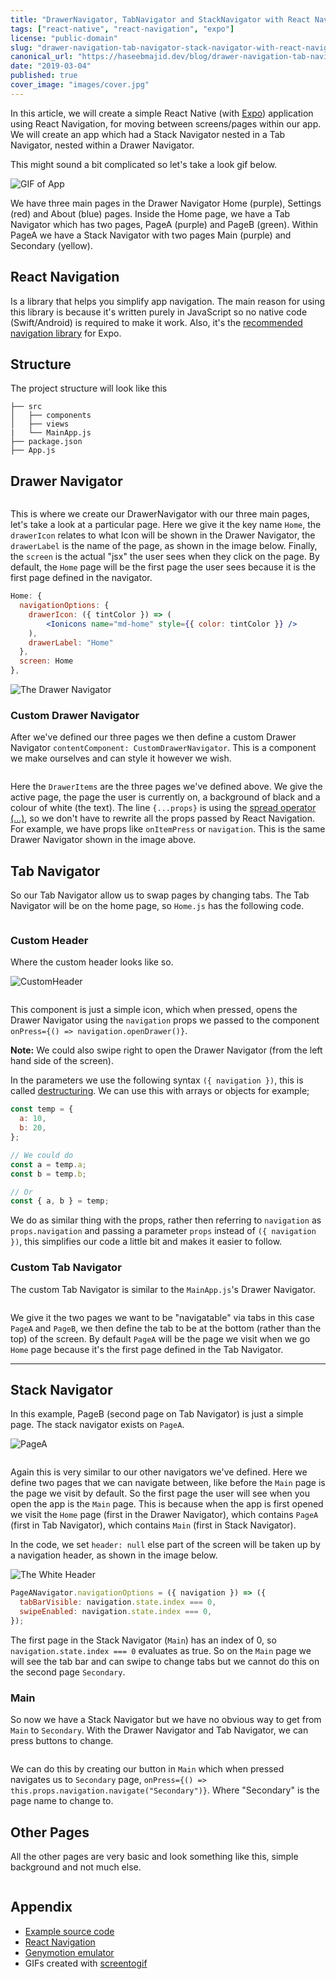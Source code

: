 ```yaml
---
title: "DrawerNavigator, TabNavigator and StackNavigator with React Navigation"
tags: ["react-native", "react-navigation", "expo"]
license: "public-domain"
slug: "drawer-navigation-tab-navigator-stack-navigator-with-react-navigation"
canonical_url: "https://haseebmajid.dev/blog/drawer-navigation-tab-navigator-stack-navigator-with-react-navigation/"
date: "2019-03-04"
published: true
cover_image: "images/cover.jpg"
---
```


In this article, we will create a simple React Native (with [Expo](https://expo.io/)) application using React
Navigation, for moving between screens/pages within our app. We will create an app which had a Stack Navigator
nested in a Tab Navigator, nested within a Drawer Navigator.

This might sound a bit complicated so let's take a look gif below.

![GIF of App](images/App.gif)

We have three main pages in the Drawer Navigator Home (purple), Settings (red) and About (blue) pages. Inside
the Home page, we have a Tab Navigator which has two pages, PageA (purple) and PageB (green). Within PageA we have a
Stack Navigator with two pages Main (purple) and Secondary (yellow).

## React Navigation

Is a library that helps you simplify app navigation.
The main reason for using this library is because it's written purely in JavaScript so no native code (Swift/Android)
is required to make it work. Also, it's the
[recommended navigation library](https://docs.expo.io/versions/latest/guides/routing-and-navigation) for Expo.

## Structure

The project structure will look like this

```text
├── src
│   ├── components
│   ├── views
|   └── MainApp.js
├── package.json
├── App.js
```

## Drawer Navigator

```js:title=MainApp.js file=./source_code/src/MainApp.js

```

This is where we create our DrawerNavigator with our three main pages, let's take a look at a particular page. Here we
give it the key name `Home`, the `drawerIcon` relates to what Icon will be shown in the Drawer Navigator, the `drawerLabel`
is the name of the page, as shown in the image below. Finally, the `screen` is the actual "jsx" the user sees when they
click on the page. By default, the `Home` page will be the first page the user sees because it is the first page
defined in the navigator.

```jsx
Home: {
  navigationOptions: {
    drawerIcon: ({ tintColor }) => (
        <Ionicons name="md-home" style={{ color: tintColor }} />
    ),
    drawerLabel: "Home"
  },
  screen: Home
},
```

![The Drawer Navigator](images/DrawerNavigator.png)

### Custom Drawer Navigator

After we've defined our three pages we then define a custom Drawer Navigator `contentComponent: CustomDrawerNavigator`.
This is a component we make ourselves and can style it however we wish.

```jsx:title=src/components/CustomerDrawerNavigator/CustomDrawerNavigator.js file=./source_code/src/components/CustomerDrawerNavigator/CustomDrawerNavigator.js

```

Here the `DrawerItems` are the three pages we've defined above. We give the active page, the page the user is currently
on, a background of black and a colour of white (the text). The line `{...props}` is using the
[spread operator (...)](https://stackoverflow.com/questions/31048953/what-do-these-three-dots-in-react-do),
so we don't have to rewrite all the props passed by React Navigation. For example, we have props like `onItemPress`
or `navigation`. This is the same Drawer Navigator shown in the image above.

## Tab Navigator

So our Tab Navigator allow us to swap pages by changing tabs. The Tab Navigator will be on the home page, so
`Home.js` has the following code.

```js:title=Home.js file=./source_code/src/views/Home.js

```

### Custom Header

Where the custom header looks like so.

![CustomHeader](images/CustomHeader.png)

```jsx:title=CustomHeader.js file=./source_code/src/components/CustomHeader/CustomHeader.js

```

This component is just a simple icon, which when pressed, opens the Drawer Navigator using the `navigation` props we
passed to the component `onPress={() => navigation.openDrawer()}`.

**Note:** We could also swipe right to open the Drawer Navigator (from the left hand side of the screen).

In the parameters we use the following syntax `({ navigation })`, this is called
[destructuring](https://hacks.mozilla.org/2015/05/es6-in-depth-destructuring/). We can use this with arrays or
objects for example;

```jsx
const temp = {
  a: 10,
  b: 20,
};

// We could do
const a = temp.a;
const b = temp.b;

// Or
const { a, b } = temp;
```

We do as similar thing with the props, rather then referring to `navigation` as `props.navigation` and passing a
parameter `props` instead of `({ navigation })`, this simplifies our code a little bit and makes it easier to follow.

### Custom Tab Navigator

The custom Tab Navigator is similar to the `MainApp.js`'s Drawer Navigator.

```jsx:title=CustomTabNavigator.js file=./source_code/src/components/CustomTabNavigator/CustomTabNavigator.js

```

We give it the two pages we want to be "navigatable" via tabs in this case `PageA` and `PageB`, we then define
the tab to be at the bottom (rather than the top) of the screen. By default `PageA` will be the page we
visit when we go `Home` page because it's the first page defined in the Tab Navigator.

---

## Stack Navigator

In this example, PageB (second page on Tab Navigator) is just a simple page. The stack navigator exists on
`PageA`.

![PageA](images/PageA.png)

```jsx:title=PageA.js file=./source_code/src/views/Home/PageA.js

```

Again this is very similar to our other navigators we've defined. Here we define two pages that we can navigate between,
like before the `Main` page is the page we visit by default. So the first page the user will see when you open the app
is the `Main` page. This is because when the app is first opened we visit the `Home` page (first in the Drawer Navigator),
which contains `PageA` (first in Tab Navigator), which contains `Main` (first in Stack Navigator).

In the code, we set `header: null` else part of the screen will be taken up by a navigation header, as shown in the
image below.

![The White Header](images/WhiteHeader.png)

```jsx
PageANavigator.navigationOptions = ({ navigation }) => ({
  tabBarVisible: navigation.state.index === 0,
  swipeEnabled: navigation.state.index === 0,
});
```

The first page in the Stack Navigator (`Main`) has an index of 0, so `navigation.state.index === 0` evaluates as true.
So on the `Main` page we will see the tab bar and can swipe to change tabs but we cannot do this on the second page
`Secondary`.

### Main

So now we have a Stack Navigator but we have no obvious way to get from `Main` to `Secondary`. With the
Drawer Navigator and Tab Navigator, we can press buttons to change.

```js:title=src/views/Home/PageA/Main.js file=./source_code/src/views/Home/PageA/Main.js

```

We can do this by creating our button in `Main` which when pressed navigates us to `Secondary` page,
`onPress={() => this.props.navigation.navigate("Secondary")}`. Where "Secondary" is the page name to
change to.

## Other Pages

All the other pages are very basic and look something like this, simple background and not much else.

```js:title=src/views/Settings.js file=./source_code/src/views/Settings.js

```

## Appendix

- [Example source code](https://gitlab.com/hmajid2301/articles/-/tree/master/11.%20React%20Navigation%20with%20React%20Native/source_code)
- [React Navigation](https://reactnavigation.org/)
- [Genymotion emulator](https://www.genymotion.com/)
- GIFs created with [screentogif](https://www.screentogif.com/)
